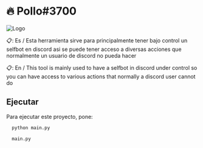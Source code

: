 
# 🔥 Pollo#3700
![Logo]([https://dev-to-uploads.s3.amazonaws.com/uploads/articles/th5xamgrr6se0x5ro4g6.png](https://github.com/200rengame/Discord-Selfbot-Python/blob/main/Assets/standard%20(2).gif))

📋: Es / Esta herramienta sirve para principalmente tener bajo control un selfbot en discord asi se puede tener acceso a diversas acciones que normalmente un usuario  de discord no pueda hacer

📋: En / This tool is mainly used to have a selfbot in discord under control so you can have access to various actions that normally a discord user cannot do



## Ejecutar

Para ejecutar este proyecto, pone:

```bash
  python main.py
```
```bash
  main.py
```
